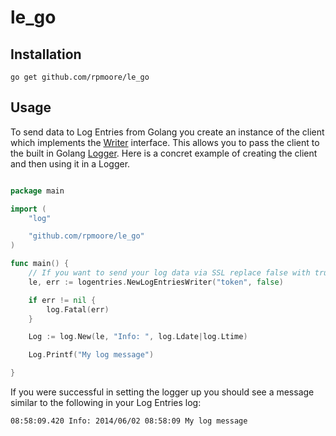 le_go
=============

## Installation

`go get github.com/rpmoore/le_go`

## Usage

To send data to Log Entries from Golang you create an instance of the client which implements the [Writer](http://golang.org/pkg/io/#Writer) interface.  This allows you to pass the client to the built in Golang [Logger](http://golang.org/pkg/log/#New).  Here is a concret example of creating the client and then using it in a Logger.

```go

package main

import (
    "log"

    "github.com/rpmoore/le_go"
)

func main() {
    // If you want to send your log data via SSL replace false with true
    le, err := logentries.NewLogEntriesWriter("token", false)

    if err != nil {
        log.Fatal(err)
    }

    Log := log.New(le, "Info: ", log.Ldate|log.Ltime)

    Log.Printf("My log message")

}

```

If you were successful in setting the logger up you should see a message similar to the following in your Log Entries log:

`08:58:09.420 Info: 2014/06/02 08:58:09 My log message`
